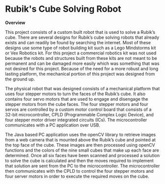 # Rubik's Cube Solving Robot

<B>Overview</B>

This project consists of a custom built robot that is used to solve a Rubik’s cube.  There are several designs for Rubik’s cube solving robots that already exists and can readily be found by searching the internet. Most of these designs use some type of robot building kit such as a Lego Mindstorms kit or Vex Robotics kit. For this project a commercial robotics kit was not used because the robots and structures built from these kits are not meant to be permanent and can be damaged more easily which was something that was not desired for this project. Because of the need for a more robust and long lasting platform, the mechanical portion of this project was designed from the ground up.

The physical robot that was designed consists of a mechanical platform that uses four stepper motors to turn the faces of the Rubik’s cube. It also contains four servo motors that are used to engage and disengage the stepper motors from the cube faces. The four stepper motors and four servos are controlled by a custom motor control board that consists of a 32-bit microcontroller, CPLD (Programmable Complex Logic Device), and four stepper motor driver integrated circuits (ICs). The microcontroller communicates with a PC application over USB.


The Java based PC application uses the openCV library to retrieve images from a web camera that is mounted above the Rubik’s cube and pointed at the top face of the cube. These images are then processed using openCV functions and the colors of the nine small cubes that make up each face are determined. Once all six faces have been scanned and processed a solution to solve the cube is calculated and then the moves required to implement that solution are sent from the PC to the microcontroller. The microcontroller then communicates with the CPLD to control the four stepper motors and four server motors in order to execute the required moves on the cube. 

